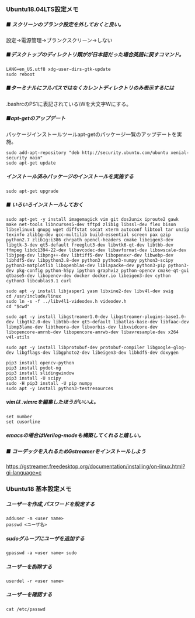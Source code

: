 ### Ubuntu18.04LTS設定メモ  
##### ■ スクリーンのブランク設定を外しておくと良い。  
設定→電源管理→ブランクスクリーン→しない  
  
##### ■デスクトップのディレクトリ類がが日本語だった場合英語に戻すコマンド。  
```
LANG=en_US.utf8 xdg-user-dirs-gtk-update  
sudo reboot  
```
  
##### ■ターミナルにフルパスではなくカレントディレクトリのみ表示するには  
.bashrcのPS1に表記されている\Wを大文字Wにする。  
  
##### ■apt-getのアップデート  
パッケージインストールツールapt-getのパッケージ一覧のアップデートを実施。  
```
sudo add-apt-repository "deb http://security.ubuntu.com/ubuntu xenial-security main"  
sudo apt-get update  
```
  
##### インストール済みパッケージのインストールを実施する  
```
sudo apt-get upgrade  
```
  
##### ■ いろいろインストールしておく  
```
sudo apt-get -y install imagemagick vim git dos2unix iproute2 gawk make net-tools libncurses5-dev tftpd zlib1g libssl-dev flex bison libselinux1 gnupg wget diffstat socat xterm autoconf libtool tar unzip texinfo zlib1g-dev gcc-multilib build-essential screen pax gzip python2.7 zlib1g:i386 chrpath opencl-headers cmake libeigen3-dev libgtk-3-dev qt5-default freeglut3-dev libvtk6-qt-dev libtbb-dev ffmpeg libdc1394-22-dev libavcodec-dev libavformat-dev libswscale-dev libjpeg-dev libpng++-dev libtiff5-dev libopenexr-dev libwebp-dev libhdf5-dev libpython3.8-dev python3 python3-numpy python3-scipy python3-matplotlib libopenblas-dev liblapacke-dev python3-pip python3-dev pkg-config python-h5py ipython graphviz python-opencv cmake-qt-gui qtbase5-dev libopencv-dev docker docker.io libeigen3-dev cython cython3 libcublas9.1 curl  
  
sudo apt -y install libjasper1 yasm libxine2-dev libv4l-dev swig  
cd /usr/include/linux  
sudo ln -s -f ../libv4l1-videodev.h videodev.h  
cd "$cwd"  
  
sudo apt -y install libgstreamer1.0-dev libgstreamer-plugins-base1.0-dev libgtk2.0-dev libtbb-dev qt5-default libatlas-base-dev libfaac-dev libmp3lame-dev libtheora-dev libvorbis-dev libxvidcore-dev libopencore-amrnb-dev libopencore-amrwb-dev libavresample-dev x264 v4l-utils  
  
sudo apt -y install libprotobuf-dev protobuf-compiler libgoogle-glog-dev libgflags-dev libgphoto2-dev libeigen3-dev libhdf5-dev doxygen  
  
pip3 install opencv-python  
pip3 install pydot-ng  
pip3 install slidingwindow  
pip3 install -U scipy  
sudo -H pip3 install -U pip numpy  
sudo apt -y install python3-testresources  
```
  
##### vimは .vimrcを編集したほうがいいよ。  
```
set number  
set cusorline  
```
  
##### emacsの場合はVerilog-modeも構築してくれると嬉しい。  
  
##### ■ コーデックを入れるためGstreamerをインストールしよう  
https://gstreamer.freedesktop.org/documentation/installing/on-linux.html?gi-language=c  

### Ubuntu18 基本設定メモ
##### ユーザーを作成,パスワードを設定する
```
adduser -m <user name>
passwd <ユーザ名>
```

##### sudoグループにユーザを追加する
```
gpasswd -a <user name> sudo
```

##### ユーザーを削除する
```
userdel -r <user name>
```
##### ユーザーを確認する
```
cat /etc/passwd
```
